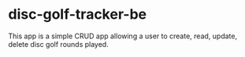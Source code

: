 # disc-golf-tracker-be

This app is a simple CRUD app allowing a user to create, read, update, delete disc golf rounds played.
